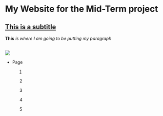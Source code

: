 <!DOCTYPE html>
<html>
	<head>
		<meta charset="UTF-8">
		<meta name="viewport" content="width=device-width, initial-scale=1">
		<title>Mid-Term Website Project</title>
	</head>
	<body>
		<h1>My Website for the Mid-Term project</h1>
		<h2><u>This is a subtitle</u></h2>
		<p>
		<b>This</b>
		<em>is where I am going to be putting my paragraph</em>
		</p>
		<a href="https://www.google.com"> </a>
		<br>
		<img src="http://via.placeholder.com/350x150">

<ul>
	<li>Page</li>
		<ul><a href="https://github.com/JakeLalu/lalus-repository/blob/main/Page2"target="blank">1</a></ul>
		<ul>2</ul>
		<ul>3</ul>
		<ul>4</ul>
		<ul>5</ul>
</ul>
	</body>
</html>
